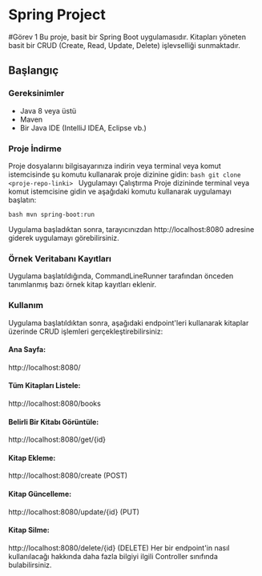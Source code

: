 # Spring Project
#Görev 1
Bu proje, basit bir Spring Boot uygulamasıdır. Kitapları yöneten basit bir CRUD (Create, Read, Update, Delete) işlevselliği sunmaktadır.

## Başlangıç

### Gereksinimler
- Java 8 veya üstü
- Maven
- Bir Java IDE (IntelliJ IDEA, Eclipse vb.)

### Proje İndirme
Proje dosyalarını bilgisayarınıza indirin veya terminal veya komut istemcisinde şu komutu kullanarak proje dizinine gidin:
```bash git clone <proje-repo-linki> ```
Uygulamayı Çalıştırma
Proje dizininde terminal veya komut istemcisine gidin ve aşağıdaki komutu kullanarak uygulamayı başlatın:

```bash mvn spring-boot:run ```


Uygulama başladıktan sonra, tarayıcınızdan http://localhost:8080 adresine giderek uygulamayı görebilirsiniz.

### Örnek Veritabanı Kayıtları
Uygulama başlatıldığında, CommandLineRunner tarafından önceden tanımlanmış bazı örnek kitap kayıtları eklenir.

### Kullanım
Uygulama başlatıldıktan sonra, aşağıdaki endpoint'leri kullanarak kitaplar üzerinde CRUD işlemleri gerçekleştirebilirsiniz:

#### Ana Sayfa: 
http://localhost:8080/
#### Tüm Kitapları Listele: 
http://localhost:8080/books
#### Belirli Bir Kitabı Görüntüle: 
http://localhost:8080/get/{id}
#### Kitap Ekleme: 
http://localhost:8080/create (POST)
#### Kitap Güncelleme: 
http://localhost:8080/update/{id} (PUT)
#### Kitap Silme: 
http://localhost:8080/delete/{id} (DELETE)
Her bir endpoint'in nasıl kullanılacağı hakkında daha fazla bilgiyi ilgili Controller sınıfında bulabilirsiniz.
